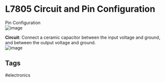 # L7805 Circuit and Pin Configuration

Pin Configuration  
![image](./Thu_Aug_10_09:15:55_PM_PDT_2023.png)

**Circuit**: Connect a ceramic capacitor between the input voltage and ground, and between the output voltage and ground.  
![image](./Thu_Aug_10_09:12:33_PM_PDT_2023.png)

## Tags
#electronics
